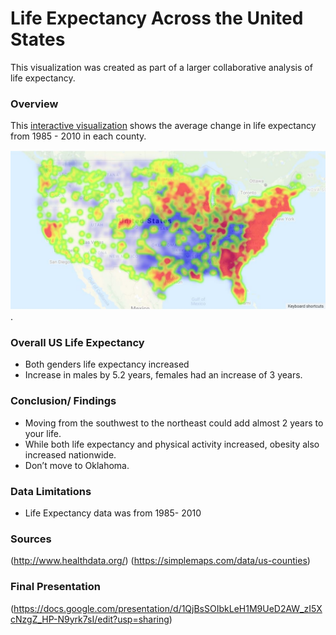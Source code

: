 # Life Expectancy Across the United States

This visualization was created as part of a larger collaborative analysis of life expectancy.  

### Overview

This [interactive visualization](https://taylorsyde.github.io/us_life_expectancy_by_region/)  shows the average change in life expectancy from 1985 - 2010 in each county.  

![Heatmap](Resources/heatmap_img.jpg).

### Overall US Life Expectancy
* Both genders life expectancy increased 
* Increase in males by 5.2 years, females had an increase of 3 years. 

### Conclusion/ Findings
* Moving from the southwest to the northeast could add almost 2 years to your life. 
* While both life expectancy and physical activity increased, obesity also increased nationwide.
* Don’t move to Oklahoma. 

### Data Limitations
* Life Expectancy data was from  1985- 2010

### Sources
(http://www.healthdata.org/)
(https://simplemaps.com/data/us-counties)

### Final Presentation
(https://docs.google.com/presentation/d/1QjBsSOIbkLeH1M9UeD2AW_zI5XcNzgZ_HP-N9yrk7sI/edit?usp=sharing)
